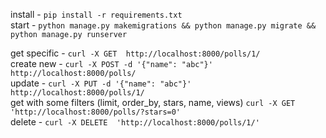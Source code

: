install - ```pip install -r requirements.txt```  
start - ```python manage.py makemigrations && python manage.py migrate && python manage.py runserver```

get specific - ```curl -X GET  http://localhost:8000/polls/1/```  
create new - ```curl -X POST -d '{"name": "abc"}' http://localhost:8000/polls/```  
update - ```curl -X PUT -d '{"name": "abc"}' http://localhost:8000/polls/1/```  
get with some filters (limit, order_by, stars, name, views) ```curl -X GET  'http://localhost:8000/polls/?stars=0'```   
delete - ```curl -X DELETE  'http://localhost:8000/polls/1/'```
